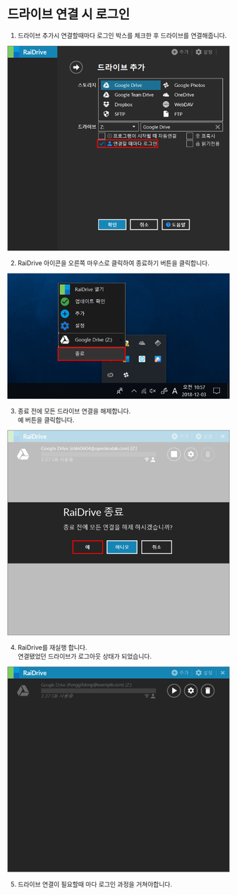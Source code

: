 # 드라이브 연결 시 로그인  


1. 드라이브 추가시 연결할때마다 로그인 박스를 체크한 후 드라이브를 연결해줍니다.  

![login_checkbox](/login_checkbox.PNG?raw=true)  


2.  RaiDrive 아이콘을 오른쪽 마우스로 클릭하여 종료하기 버튼을 클릭합니다.  

![raidrive_off](/raidrive_off.png?raw=true)  


3. 종료 전에 모든 드라이브 연결을 해제합니다.  
   예 버튼을 클릭합니다.  

![off](/off.PNG?raw=true)  


4. RaiDrive를 재실행 합니다.  
   연결됐었던 드라이브가 로그아웃 상태가 되었습니다.  

![logout](/logout.PNG?raw=true)  


5. 드라이브 연결이 필요할때 마다 로그인 과정을 거쳐야합니다.  

